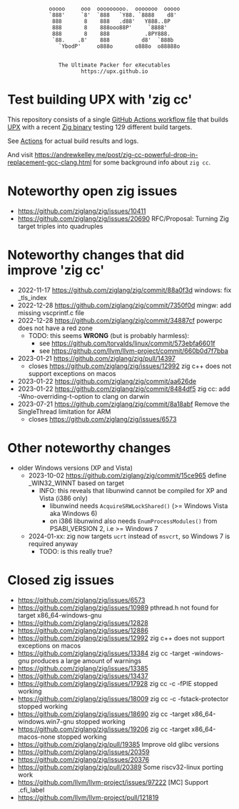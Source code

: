                  ooooo     ooo  ooooooooo.  ooooooo  ooooo
                 `888'     `8'  `888   `Y88. `8888    d8'
                  888       8    888   .d88'   Y888..8P
                  888       8    888ooo88P'     `8888'
                  888       8    888           .8PY888.
                  `88.    .8'    888          d8'  `888b
                    `YbodP'     o888o       o888o  o88888o


                    The Ultimate Packer for eXecutables
                           https://upx.github.io


Test building UPX with 'zig cc'
===============================

This repository consists of a single
[GitHub Actions workflow file](.github/workflows/build-upx-with-zig.yml)
that builds
[UPX](https://github.com/upx/upx) with a recent
[Zig binary](https://ziglang.org/download/)
testing 129 different build targets.

See [Actions](https://github.com/upx/upx-test-build-with-zig/actions)
for actual build results and logs.

And visit https://andrewkelley.me/post/zig-cc-powerful-drop-in-replacement-gcc-clang.html
for some background info about `zig cc`.


Noteworthy open zig issues
==========================

- https://github.com/ziglang/zig/issues/10411
- https://github.com/ziglang/zig/issues/20690 RFC/Proposal: Turning Zig target triples into quadruples


Noteworthy changes that did improve 'zig cc'
============================================

- 2022-11-17 https://github.com/ziglang/zig/commit/88a0f3d windows: fix _tls_index
- 2022-12-28 https://github.com/ziglang/zig/commit/7350f0d mingw: add missing vscprintf.c file
- 2022-12-28 https://github.com/ziglang/zig/commit/34887cf powerpc does not have a red zone
  - TODO: this seems **WRONG** (but is probably harmless):
    - see https://github.com/torvalds/linux/commit/573ebfa6601f
    - see https://github.com/llvm/llvm-project/commit/660b0d7f7bba
- 2023-01-21 https://github.com/ziglang/zig/pull/14397
    - closes https://github.com/ziglang/zig/issues/12992 zig c++ does not support exceptions on macos
- 2023-01-22 https://github.com/ziglang/zig/commit/aa626de
- 2023-01-22 https://github.com/ziglang/zig/commit/8484df5 zig cc: add -Wno-overriding-t-option to clang on darwin
- 2023-07-21 https://github.com/ziglang/zig/commit/8a18abf Remove the SingleThread limitation for ARM
    - closes https://github.com/ziglang/zig/issues/6573


Other noteworthy changes
========================

- older Windows versions (XP and Vista)
  - 2023-10-02 https://github.com/ziglang/zig/commit/15ce965 define _WIN32_WINNT based on target
    - INFO: this reveals that libunwind cannot be compiled for XP and Vista (i386 only)
      - libunwind needs `AcquireSRWLockShared()` (>= Windows Vista aka Windows 6)
      - on i386 libunwind also needs `EnumProcessModules()` from PSABI_VERSION 2, i.e >= Windows 7
  - 2024-01-xx: zig now targets `ucrt` instead of `msvcrt`, so Windows 7 is required anyway
    - TODO: is this really true?


Closed zig issues
=================

- https://github.com/ziglang/zig/issues/6573
- https://github.com/ziglang/zig/issues/10989 pthread.h not found for target x86_64-windows-gnu
- https://github.com/ziglang/zig/issues/12828
- https://github.com/ziglang/zig/issues/12886
- https://github.com/ziglang/zig/issues/12992 zig c++ does not support exceptions on macos
- https://github.com/ziglang/zig/issues/13384 zig cc -target <arch>-windows-gnu produces a large amount of warnings
- https://github.com/ziglang/zig/issues/13385
- https://github.com/ziglang/zig/issues/13437
- https://github.com/ziglang/zig/issues/17928 zig cc -c -fPIE stopped working
- https://github.com/ziglang/zig/issues/18009 zig cc -c -fstack-protector stopped working
- https://github.com/ziglang/zig/issues/18690 zig cc -target x86_64-windows.win7-gnu stopped working
- https://github.com/ziglang/zig/issues/19206 zig cc -target x86_64-macos-none stopped working
- https://github.com/ziglang/zig/pull/19385 Improve old glibc versions
- https://github.com/ziglang/zig/issues/20359
- https://github.com/ziglang/zig/issues/20376
- https://github.com/ziglang/zig/pull/20389 Some riscv32-linux porting work
- https://github.com/llvm/llvm-project/issues/97222 [MC] Support .cfi_label
- https://github.com/llvm/llvm-project/pull/121819
